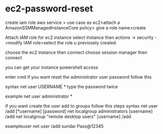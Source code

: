 # ec2-password-reset

create iam role
aws service > use case as ec2>attach a AmazonSSMManagedInstanceCore policy>
give a role name>create

Attach IAM role for ec2 instance
select instance then actions -> security ->modify IAM role>select the role u previosely created 

choose the ec2 instance then connect choose session manager then connect

you can get your instance powershell access


enter
cmd
if you want reset the administrator user password follow this

syntax
net user USERNAME *
type the password twice

example 
net user administrator *


if you want create the user add to groups follow this steps
syntax
net user /add [*username] [password]
net localgroup administrators [username] /add
net localgroup "remote desktop users" [username] /add


exampleuser
net user /add sundar Pass@12345
